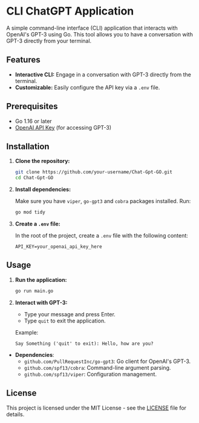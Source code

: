 # CLI ChatGPT Application

A simple command-line interface (CLI) application that interacts with OpenAI's GPT-3 using Go. This tool allows you to have a conversation with GPT-3 directly from your terminal.

## Features

- **Interactive CLI:** Engage in a conversation with GPT-3 directly from the terminal.
- **Customizable:** Easily configure the API key via a `.env` file.

## Prerequisites

- Go 1.16 or later
- [OpenAI API Key](https://platform.openai.com/signup) (for accessing GPT-3)

## Installation

1. **Clone the repository:**

   ```sh
   git clone https://github.com/your-username/Chat-Gpt-GO.git
   cd Chat-Gpt-GO
   ```

2. **Install dependencies:**

   Make sure you have `viper`, `go-gpt3` and `cobra` packages installed. Run:

   ```sh
   go mod tidy
   ```

3. **Create a `.env` file:**

   In the root of the project, create a `.env` file with the following content:

   ```env
   API_KEY=your_openai_api_key_here
   ```

## Usage

1. **Run the application:**

   ```sh
   go run main.go
   ```

2. **Interact with GPT-3:**

   - Type your message and press Enter.
   - Type `quit` to exit the application.

   Example:

   ```
   Say Something ('quit' to exit): Hello, how are you?
   ```
   
- **Dependencies**:
  - `github.com/PullRequestInc/go-gpt3`: Go client for OpenAI's GPT-3.
  - `github.com/spf13/cobra`: Command-line argument parsing.
  - `github.com/spf13/viper`: Configuration management.

## License

This project is licensed under the MIT License - see the [LICENSE](https://github.com/YashSaini99/Chat-Gpt-GO/blob/main/LICENSE) file for details.
